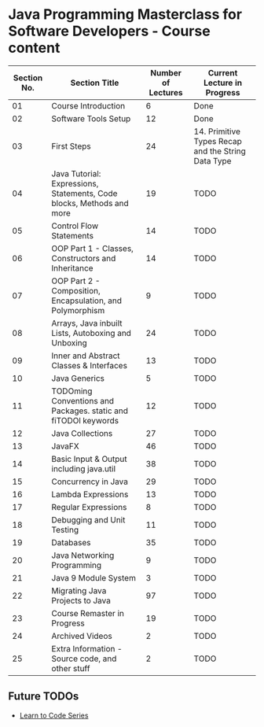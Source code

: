 # Java Programming Masterclass for Software Developers - Course content

| Section No. | Section Title                                                         | Number of Lectures | Current Lecture in Progress                        |
| ----------- | --------------------------------------------------------------------- | ------------------ | -------------------------------------------------- |
| 01          | Course Introduction                                                   | 6                  | Done                                               |
| 02          | Software Tools Setup                                                  | 12                 | Done                                               |
| 03          | First Steps                                                           | 24                 | 14. Primitive Types Recap and the String Data Type |
| 04          | Java Tutorial: Expressions, Statements, Code blocks, Methods and more | 19                 | TODO                                               |
| 05          | Control Flow Statements                                               | 14                 | TODO                                               |
| 06          | OOP Part 1 - Classes, Constructors and Inheritance                    | 14                 | TODO                                               |
| 07          | OOP Part 2 - Composition, Encapsulation, and Polymorphism             | 9                  | TODO                                               |
| 08          | Arrays, Java inbuilt Lists, Autoboxing and Unboxing                   | 24                 | TODO                                               |
| 09          | Inner and Abstract Classes & Interfaces                               | 13                 | TODO                                               |
| 10          | Java Generics                                                         | 5                  | TODO                                               |
| 11          | TODOming Conventions and Packages. static and fiTODOl keywords        | 12                 | TODO                                               |
| 12          | Java Collections                                                      | 27                 | TODO                                               |
| 13          | JavaFX                                                                | 46                 | TODO                                               |
| 14          | Basic Input & Output including java.util                              | 38                 | TODO                                               |
| 15          | Concurrency in Java                                                   | 29                 | TODO                                               |
| 16          | Lambda Expressions                                                    | 13                 | TODO                                               |
| 17          | Regular Expressions                                                   | 8                  | TODO                                               |
| 18          | Debugging and Unit Testing                                            | 11                 | TODO                                               |
| 19          | Databases                                                             | 35                 | TODO                                               |
| 20          | Java Networking Programming                                           | 9                  | TODO                                               |
| 21          | Java 9 Module System                                                  | 3                  | TODO                                               |
| 22          | Migrating Java Projects to Java                                       | 97                 | TODO                                               |
| 23          | Course Remaster in Progress                                           | 19                 | TODO                                               |
| 24          | Archived Videos                                                       | 2                  | TODO                                               |
| 25          | Extra Information - Source code, and other stuff                      | 2                  | TODO                                               |

## Future TODOs

- [Learn to Code Series](https://www.youtube.com/playlist?list=PLXtTjtWmQhg0N08o_oSaAantmQAu-1Xad)
